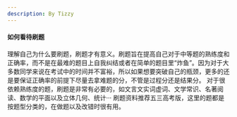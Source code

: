 ```yaml
---
description: By Tizzy
---
```


#### 如何看待刷题

理解自己为什么要刷题，刷题才有意义。刷题旨在提高自己对于中等题的熟练度和正确率，而不是在最难的题目上自我纠结或者在简单的题目里“炸鱼”。因为对于大多数同学来说在考试中的时间并不富裕，所以如果想要突破自己的瓶颈，更多的还是要保证正确率的前提下尽量去拿难题的分，不管是过程分还是结果分。
对于很依赖熟练度的题，刷题是非常有必要的，如文言文实词虚词、文学常识、名著阅读、数学的平面以及立体几何、统计···
刷题资料推荐五三高考版，这里的题都是按题型分类的，在做题以及改错时很有用。
